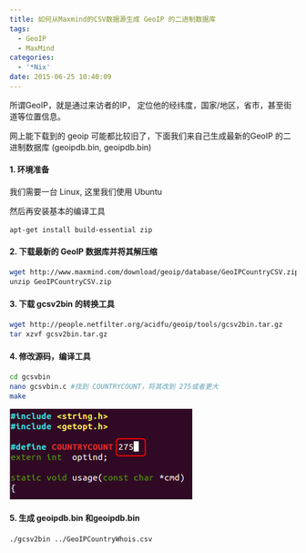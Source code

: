 ```yaml
---
title: 如何从Maxmind的CSV数据源生成 GeoIP 的二进制数据库
tags:
  - GeoIP
  - MaxMind
categories:
  - '*Nix'
date: 2015-06-25 10:40:09
---
```


所谓GeoIP，就是通过来访者的IP， 定位他的经纬度，国家/地区，省市，甚至街道等位置信息。

网上能下载到的 geoip 可能都比较旧了，下面我们来自己生成最新的GeoIP 的二进制数据库 (geoipdb.bin, geoipdb.bin)

#### 1. 环境准备

我们需要一台 Linux, 这里我们使用 Ubuntu

然后再安装基本的编译工具

`apt-get install build-essential zip`

#### 2. 下载最新的 GeoIP 数据库并将其解压缩
```bash
wget http://www.maxmind.com/download/geoip/database/GeoIPCountryCSV.zip
unzip GeoIPCountryCSV.zip
```
#### 3. 下载 gcsv2bin 的转换工具
```bash
wget http://people.netfilter.org/acidfu/geoip/tools/gcsv2bin.tar.gz
tar xzvf gcsv2bin.tar.gz
```

#### 4. 修改源码，编译工具

```bash
cd gcsvbin
nano gcsvbin.c #找到 COUNTRYCOUNT，将其改到 275或者更大
make
```
![Change_Countrycount](how-to-build-geoip-database-from-maxmind-csv-format/Change_Countrycount.jpg)

#### 5. 生成 geoipdb.bin 和geoipdb.bin
```bash
./gcsv2bin ../GeoIPCountryWhois.csv
```